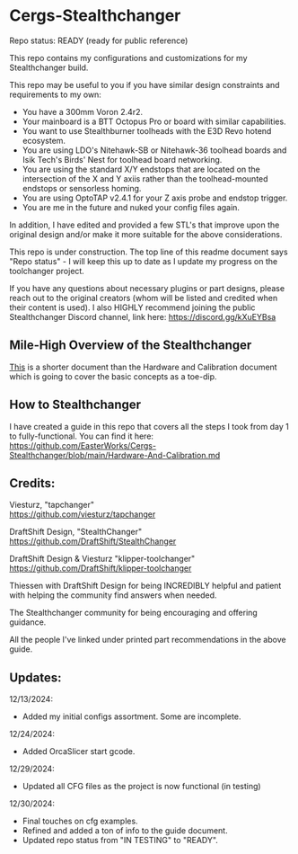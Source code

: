 # Cergs-Stealthchanger

Repo status: READY (ready for public reference)  

This repo contains my configurations and customizations for my Stealthchanger build.  

This repo may be useful to you if you have similar design constraints and requirements to my own:

- You have a 300mm Voron 2.4r2.
- Your mainboard is a BTT Octopus Pro or board with similar capabilities.
- You want to use Stealthburner toolheads with the E3D Revo hotend ecosystem.
- You are using LDO's Nitehawk-SB or Nitehawk-36 toolhead boards and Isik Tech's Birds' Nest for toolhead board networking.
- You are using the standard X/Y endstops that are located on the intersection of the X and Y axiis rather than the toolhead-mounted endstops or sensorless homing.
- You are using OptoTAP v2.4.1 for your Z axis probe and endstop trigger.
- You are me in the future and nuked your config files again.


In addition, I have edited and provided a few STL's that improve upon the original design and/or make it more suitable for the above considerations.  

This repo is under construction. The top line of this readme document says "Repo status" - I will keep this up to date as I update my progress on the toolchanger project.

If you have any questions about necessary plugins or part designs, please reach out to the original creators (whom will be listed and credited when their content is used). I also HIGHLY recommend joining the public Stealthchanger Discord channel, link here: https://discord.gg/kXuEYBsa


## Mile-High Overview of the Stealthchanger

[This](https://github.com/EasterWorks/Cergs-Stealthchanger/blob/main/mile-high-overview-of-the-stealthchanger.md) is a shorter document than the Hardware and Calibration document which is going to cover the basic concepts as a toe-dip. 


## How to Stealthchanger

I have created a guide in this repo that covers all the steps I took from day 1 to fully-functional. You can find it here: https://github.com/EasterWorks/Cergs-Stealthchanger/blob/main/Hardware-And-Calibration.md


## Credits:  
Viesturz, "tapchanger"  
https://github.com/viesturz/tapchanger  

DraftShift Design, "StealthChanger"  
https://github.com/DraftShift/StealthChanger  

DraftShift Design & Viesturz "klipper-toolchanger"  
https://github.com/DraftShift/klipper-toolchanger  

Thiessen with DraftShift Design for being INCREDIBLY helpful and patient with helping the community find answers when needed.

The Stealthchanger community for being encouraging and offering guidance.

All the people I've linked under printed part recommendations in the above guide.


## Updates:

12/13/2024:  
- Added my initial configs assortment. Some are incomplete.  

12/24/2024:
- Added OrcaSlicer start gcode.

12/29/2024:
- Updated all CFG files as the project is now functional (in testing)

12/30/2024:
- Final touches on cfg examples.
- Refined and added a ton of info to the guide document.
- Updated repo status from "IN TESTING" to "READY".


